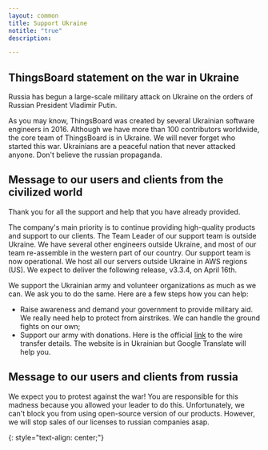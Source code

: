 ```yaml
---
layout: common
title: Support Ukraine
notitle: "true"
description:

---
```


## ThingsBoard statement on the war in Ukraine

Russia has begun a large-scale military attack on Ukraine on the orders of Russian President Vladimir Putin.

As you may know, ThingsBoard was created by several Ukrainian software engineers in 2016. 
Although we have more than 100 contributors worldwide, the core team of ThingsBoard is in Ukraine. 
We will never forget who started this war.
Ukrainians are a peaceful nation that never attacked anyone. 
Don't believe the russian propaganda.

## Message to our users and clients from the civilized world

Thank you for all the support and help that you have already provided.

The company's main priority is to continue providing high-quality products and support to our clients. 
The Team Leader of our support team is outside Ukraine. 
We have several other engineers outside Ukraine, and most of our team re-assemble in the western part of our country. 
Our support team is now operational. 
We host all our servers outside Ukraine in AWS regions (US). 
We expect to deliver the following release, v3.3.4, on April 16th.

We support the Ukrainian army and volunteer organizations as much as we can. We ask you to do the same. Here are a few steps how you can help:

 * Raise awareness and demand your government to provide military aid. We really need help to protect from airstrikes. We can handle the ground fights on our own;
 * Support our army with donations. Here is the official [link](https://bank.gov.ua/ua/news/all/natsionalniy-bank-vidkriv-spetsrahunok-dlya-zboru-koshtiv-na-potrebi-armiyi) 
to the wire transfer details. The website is in Ukrainian but Google Translate will help you.

## Message to our users and clients from russia

We expect you to protest against the war! 
You are responsible for this madness because you allowed your leader to do this.
Unfortunately, we can't block you from using open-source version of our products.
However, we will stop sales of our licenses to russian companies asap.

{: style="text-align: center;"}

